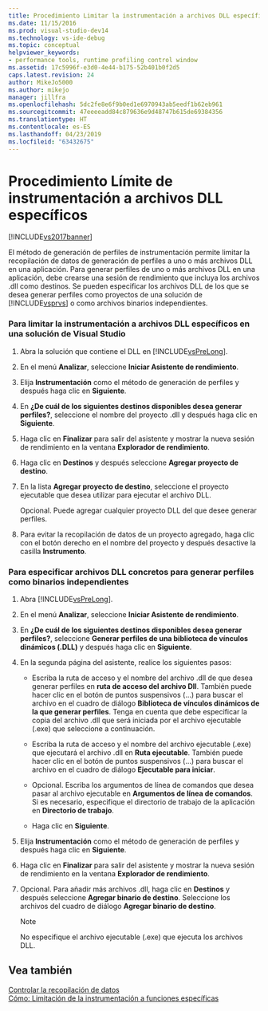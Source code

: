 ```yaml
---
title: Procedimiento Limitar la instrumentación a archivos DLL específicos | Microsoft Docs
ms.date: 11/15/2016
ms.prod: visual-studio-dev14
ms.technology: vs-ide-debug
ms.topic: conceptual
helpviewer_keywords:
- performance tools, runtime profiling control window
ms.assetid: 17c5996f-e3d0-4e44-b175-52b401b0f2d5
caps.latest.revision: 24
author: MikeJo5000
ms.author: mikejo
manager: jillfra
ms.openlocfilehash: 5dc2fe8e6f9b0ed1e6970943ab5eedf1b62eb961
ms.sourcegitcommit: 47eeeeadd84c879636e9d48747b615de69384356
ms.translationtype: HT
ms.contentlocale: es-ES
ms.lasthandoff: 04/23/2019
ms.locfileid: "63432675"
---
```

# <a name="how-to-limit-instrumentation-to-specific-dlls"></a>Procedimiento Límite de instrumentación a archivos DLL específicos
[!INCLUDE[vs2017banner](../includes/vs2017banner.md)]

El método de generación de perfiles de instrumentación permite limitar la recopilación de datos de generación de perfiles a uno o más archivos DLL en una aplicación. Para generar perfiles de uno o más archivos DLL en una aplicación, debe crearse una sesión de rendimiento que incluya los archivos .dll como destinos. Se pueden especificar los archivos DLL de los que se desea generar perfiles como proyectos de una solución de [!INCLUDE[vsprvs](../includes/vsprvs-md.md)] o como archivos binarios independientes.  
  
### <a name="to-limit-instrumentation-to-specific-dlls-in-a-visual-studio-solution"></a>Para limitar la instrumentación a archivos DLL específicos en una solución de Visual Studio  
  
1. Abra la solución que contiene el DLL en [!INCLUDE[vsPreLong](../includes/vsprelong-md.md)].  
  
2. En el menú **Analizar**, seleccione **Iniciar Asistente de rendimiento**.  
  
3. Elija **Instrumentación** como el método de generación de perfiles y después haga clic en **Siguiente**.  
  
4. En **¿De cuál de los siguientes destinos disponibles desea generar perfiles?**, seleccione el nombre del proyecto .dll y después haga clic en **Siguiente**.  
  
5. Haga clic en **Finalizar** para salir del asistente y mostrar la nueva sesión de rendimiento en la ventana **Explorador de rendimiento**.  
  
6. Haga clic en **Destinos** y después seleccione **Agregar proyecto de destino**.  
  
7. En la lista **Agregar proyecto de destino**, seleccione el proyecto ejecutable que desea utilizar para ejecutar el archivo DLL.  
  
     Opcional. Puede agregar cualquier proyecto DLL del que desee generar perfiles.  
  
8. Para evitar la recopilación de datos de un proyecto agregado, haga clic con el botón derecho en el nombre del proyecto y después desactive la casilla **Instrumento**.  
  
### <a name="to-specify-specific-dlls-to-profile-as-independent-binaries"></a>Para especificar archivos DLL concretos para generar perfiles como binarios independientes  
  
1. Abra [!INCLUDE[vsPreLong](../includes/vsprelong-md.md)].  
  
2. En el menú **Analizar**, seleccione **Iniciar Asistente de rendimiento**.  
  
3. En **¿De cuál de los siguientes destinos disponibles desea generar perfiles?**, seleccione **Generar perfiles de una biblioteca de vínculos dinámicos (.DLL)** y después haga clic en **Siguiente**.  
  
4. En la segunda página del asistente, realice los siguientes pasos:  
  
    - Escriba la ruta de acceso y el nombre del archivo .dll de que desea generar perfiles en **ruta de acceso del archivo Dll**. También puede hacer clic en el botón de puntos suspensivos (...) para buscar el archivo en el cuadro de diálogo **Biblioteca de vínculos dinámicos de la que generar perfiles**. Tenga en cuenta que debe especificar la copia del archivo .dll que será iniciada por el archivo ejecutable (.exe) que seleccione a continuación.  
  
    - Escriba la ruta de acceso y el nombre del archivo ejecutable (.exe) que ejecutará el archivo .dll en **Ruta ejecutable**. También puede hacer clic en el botón de puntos suspensivos (...) para buscar el archivo en el cuadro de diálogo **Ejecutable para iniciar**.  
  
    - Opcional. Escriba los argumentos de línea de comandos que desea pasar al archivo ejecutable en **Argumentos de línea de comandos**. Si es necesario, especifique el directorio de trabajo de la aplicación en **Directorio de trabajo**.  
  
    - Haga clic en **Siguiente**.  
  
5. Elija **Instrumentación** como el método de generación de perfiles y después haga clic en **Siguiente**.  
  
6. Haga clic en **Finalizar** para salir del asistente y mostrar la nueva sesión de rendimiento en la ventana **Explorador de rendimiento**.  
  
7. Opcional. Para añadir más archivos .dll, haga clic en **Destinos** y después seleccione **Agregar binario de destino**. Seleccione los archivos del cuadro de diálogo **Agregar binario de destino**.  
  
    > [!NOTE]
    > No especifique el archivo ejecutable (.exe) que ejecuta los archivos DLL.  
  
## <a name="see-also"></a>Vea también  
 [Controlar la recopilación de datos](../profiling/controlling-data-collection.md)   
 [Cómo: Limitación de la instrumentación a funciones específicas](../profiling/how-to-limit-instrumentation-to-specific-functions.md)
